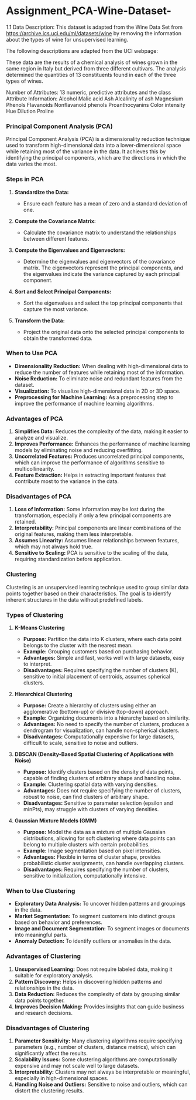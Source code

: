 # Assignment_PCA-Wine-Dataset-
1.1 Data Description: 
This dataset is adapted from the Wine Data Set from https://archive.ics.uci.edu/ml/datasets/wine by removing the information about the types of wine for unsupervised learning.

The following descriptions are adapted from the UCI webpage:

These data are the results of a chemical analysis of wines grown in the same region in Italy but derived from three different cultivars. The analysis determined the quantities of 13 constituents found in each of the three types of wines.

Number of Attributes: 13 numeric, predictive attributes and the class
Attribute Information:
Alcohol
Malic acid
Ash
Alcalinity of ash
Magnesium
Phenols
Flavanoids
Nonflavanoid phenols
Proanthocyanins
Color intensity
Hue
Dilution
Proline

### Principal Component Analysis (PCA)

Principal Component Analysis (PCA) is a dimensionality reduction technique used to transform high-dimensional data into a lower-dimensional space while retaining most of the variance in the data. It achieves this by identifying the principal components, which are the directions in which the data varies the most.

### Steps in PCA

1. **Standardize the Data:**
   - Ensure each feature has a mean of zero and a standard deviation of one.
   
2. **Compute the Covariance Matrix:**
   - Calculate the covariance matrix to understand the relationships between different features.

3. **Compute the Eigenvalues and Eigenvectors:**
   - Determine the eigenvalues and eigenvectors of the covariance matrix. The eigenvectors represent the principal components, and the eigenvalues indicate the variance captured by each principal component.

4. **Sort and Select Principal Components:**
   - Sort the eigenvalues and select the top principal components that capture the most variance.

5. **Transform the Data:**
   - Project the original data onto the selected principal components to obtain the transformed data.

### When to Use PCA

- **Dimensionality Reduction:** When dealing with high-dimensional data to reduce the number of features while retaining most of the information.
- **Noise Reduction:** To eliminate noise and redundant features from the dataset.
- **Visualization:** To visualize high-dimensional data in 2D or 3D space.
- **Preprocessing for Machine Learning:** As a preprocessing step to improve the performance of machine learning algorithms.

### Advantages of PCA

1. **Simplifies Data:** Reduces the complexity of the data, making it easier to analyze and visualize.
2. **Improves Performance:** Enhances the performance of machine learning models by eliminating noise and reducing overfitting.
3. **Uncorrelated Features:** Produces uncorrelated principal components, which can improve the performance of algorithms sensitive to multicollinearity.
4. **Feature Extraction:** Helps in extracting important features that contribute most to the variance in the data.

### Disadvantages of PCA

1. **Loss of Information:** Some information may be lost during the transformation, especially if only a few principal components are retained.
2. **Interpretability:** Principal components are linear combinations of the original features, making them less interpretable.
3. **Assumes Linearity:** Assumes linear relationships between features, which may not always hold true.
4. **Sensitive to Scaling:** PCA is sensitive to the scaling of the data, requiring standardization before application.

### Clustering

Clustering is an unsupervised learning technique used to group similar data points together based on their characteristics. The goal is to identify inherent structures in the data without predefined labels.

### Types of Clustering

1. **K-Means Clustering**
   - **Purpose:** Partition the data into K clusters, where each data point belongs to the cluster with the nearest mean.
   - **Example:** Grouping customers based on purchasing behavior.
   - **Advantages:** Simple and fast, works well with large datasets, easy to interpret.
   - **Disadvantages:** Requires specifying the number of clusters (K), sensitive to initial placement of centroids, assumes spherical clusters.

2. **Hierarchical Clustering**
   - **Purpose:** Create a hierarchy of clusters using either an agglomerative (bottom-up) or divisive (top-down) approach.
   - **Example:** Organizing documents into a hierarchy based on similarity.
   - **Advantages:** No need to specify the number of clusters, produces a dendrogram for visualization, can handle non-spherical clusters.
   - **Disadvantages:** Computationally expensive for large datasets, difficult to scale, sensitive to noise and outliers.

3. **DBSCAN (Density-Based Spatial Clustering of Applications with Noise)**
   - **Purpose:** Identify clusters based on the density of data points, capable of finding clusters of arbitrary shape and handling noise.
   - **Example:** Clustering spatial data with varying densities.
   - **Advantages:** Does not require specifying the number of clusters, robust to noise, can find clusters of arbitrary shape.
   - **Disadvantages:** Sensitive to parameter selection (epsilon and minPts), may struggle with clusters of varying densities.

4. **Gaussian Mixture Models (GMM)**
   - **Purpose:** Model the data as a mixture of multiple Gaussian distributions, allowing for soft clustering where data points can belong to multiple clusters with certain probabilities.
   - **Example:** Image segmentation based on pixel intensities.
   - **Advantages:** Flexible in terms of cluster shape, provides probabilistic cluster assignments, can handle overlapping clusters.
   - **Disadvantages:** Requires specifying the number of clusters, sensitive to initialization, computationally intensive.

### When to Use Clustering

- **Exploratory Data Analysis:** To uncover hidden patterns and groupings in the data.
- **Market Segmentation:** To segment customers into distinct groups based on behavior and preferences.
- **Image and Document Segmentation:** To segment images or documents into meaningful parts.
- **Anomaly Detection:** To identify outliers or anomalies in the data.

### Advantages of Clustering

1. **Unsupervised Learning:** Does not require labeled data, making it suitable for exploratory analysis.
2. **Pattern Discovery:** Helps in discovering hidden patterns and relationships in the data.
3. **Data Reduction:** Reduces the complexity of data by grouping similar data points together.
4. **Improves Decision Making:** Provides insights that can guide business and research decisions.

### Disadvantages of Clustering

1. **Parameter Sensitivity:** Many clustering algorithms require specifying parameters (e.g., number of clusters, distance metrics), which can significantly affect the results.
2. **Scalability Issues:** Some clustering algorithms are computationally expensive and may not scale well to large datasets.
3. **Interpretability:** Clusters may not always be interpretable or meaningful, especially in high-dimensional spaces.
4. **Handling Noise and Outliers:** Sensitive to noise and outliers, which can distort the clustering results.
